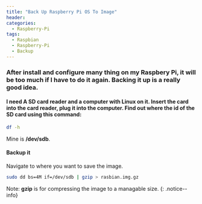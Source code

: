 ```yaml
---
title: "Back Up Raspberry Pi OS To Image"
header:
categories:
  - Raspberry-Pi
tags:
  - Raspbian
  - Raspberry-Pi
  - Backup
---
```


### After install and configure many thing on my Raspbery Pi, it will be too much if I have to do it again. Backing it up is a really good idea.

#### I need A SD card reader and a computer with Linux on it. Insert the card into the card reader, plug it into the computer. Find out where the id of the SD card using this command:
```bash
df -h
```
Mine is **/dev/sdb**.

#### Backup it


Navigate to where you want to save the image.
```bash
sudo dd bs=4M if=/dev/sdb | gzip > rasbian.img.gz
```

Note: **gzip** is for compressing the image to a managable size.
{: .notice--info}
